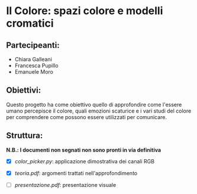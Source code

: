 # Il Colore: spazi colore e modelli cromatici

## Partecipeanti:
 - Chiara Galleani
 - Francesca Pupillo
 - Emanuele Moro

## Obiettivi:
Questo progetto ha come obiettivo quello di approfondire come l'essere umano percepisce il colore, quali emozioni scaturice e i vari studi del colore per comprendere come possono essere utilizzati per comunicare.

## Struttura:
__N.B.: I documenti non segnati non sono pronti in via definitiva__
  - [x] _color_picker.py_: applicazione dimostrativa dei canali RGB
  - [x] _teoria.pdf_: argomenti trattati nell'approfondimento
  - [ ] _presentazione.pdf_: presentazione visuale

